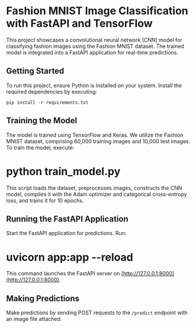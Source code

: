 # Fashion MNIST Image Classification with FastAPI and TensorFlow

This project showcases a convolutional neural network (CNN) model for classifying fashion images using the Fashion MNIST dataset. The trained model is integrated into a FastAPI application for real-time predictions.

## Getting Started

To run this project, ensure Python is installed on your system. Install the required dependencies by executing:

`pip install -r requirements.txt
`


## Training the Model

The model is trained using TensorFlow and Keras. We utilize the Fashion MNIST dataset, comprising 60,000 training images and 10,000 test images. To train the model, execute:


# python train_model.py


This script loads the dataset, preprocesses images, constructs the CNN model, compiles it with the Adam optimizer and categorical cross-entropy loss, and trains it for 10 epochs.

## Running the FastAPI Application

Start the FastAPI application for predictions. Run:

# uvicorn app:app --reload


This command launches the FastAPI server on [http://127.0.0.1:8000](http://127.0.0.1:8000).

## Making Predictions

Make predictions by sending POST requests to the `/predict` endpoint with an image file attached.

